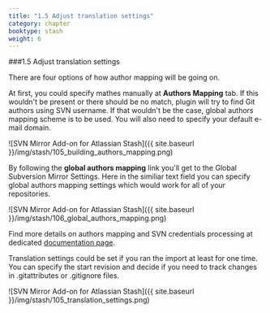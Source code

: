 ```yaml
---
title: "1.5 Adjust translation settings"
category: chapter
booktype: stash
weight: 6
---
```

###1.5 Adjust translation settings

There are four options of how author mapping will be going on.

At first, you could specify mathes manually at **Authors Mapping** tab.
If this wouldn't be present or there should be no match, plugin will try to find Git authors using SVN username.
If that wouldn't be the case, global authors mapping scheme is to be used.
You will also need to specify your default e-mail domain.

![SVN Mirror Add-on for Atlassian Stash]({{ site.baseurl }}/img/stash/105_building_authors_mapping.png)

By following the **global authors mapping** link you'll get to the Global Subversion Mirror Settings. Here in the similiar text field you can specify global authors mapping settings which would work for all of your repositories.

![SVN Mirror Add-on for Atlassian Stash]({{ site.baseurl }}/img/stash/106_global_authors_mapping.png)

Find more details on authors mapping and SVN credentials processing at dedicated [documentation page](http://subgit.com/stash/import/authors.html).

Translation settings could be set if you ran the import at least for one time.
You can specify the start revision and decide if you need to track changes in .gitattributes or .gitignore files.

![SVN Mirror Add-on for Atlassian Stash]({{ site.baseurl }}/img/stash/105_translation_settings.png)

[](#up)